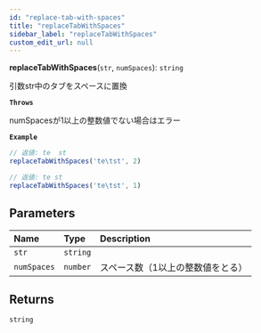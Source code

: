 ```yaml
---
id: "replace-tab-with-spaces"
title: "replaceTabWithSpaces"
sidebar_label: "replaceTabWithSpaces"
custom_edit_url: null
---
```


**replaceTabWithSpaces**(`str`, `numSpaces`): `string`

引数str中のタブをスペースに置換

**`Throws`**

numSpacesが1以上の整数値でない場合はエラー

**`Example`**

```ts
// 返値: te  st
replaceTabWithSpaces('te\tst', 2)

// 返値: te st
replaceTabWithSpaces('te\tst', 1)
```

## Parameters

| Name | Type | Description |
| :------ | :------ | :------ |
| `str` | `string` |  |
| `numSpaces` | `number` | スペース数（1以上の整数値をとる） |

## Returns

`string`
